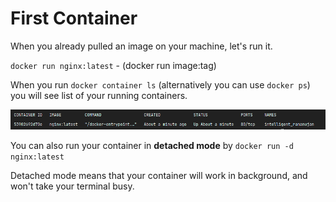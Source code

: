 # First Container
When you already pulled an image on your machine, let's run it.

``docker run nginx:latest`` - (docker run image:tag)

When you run ``docker container ls`` (alternatively you can use ``docker ps``) you will see list of your running containers.

![img.png](Assets/firstContainer.png)

You can also run your container in **detached mode** by
``docker run -d nginx:latest``

Detached mode means that your container will work in background, and won't take your terminal busy. 